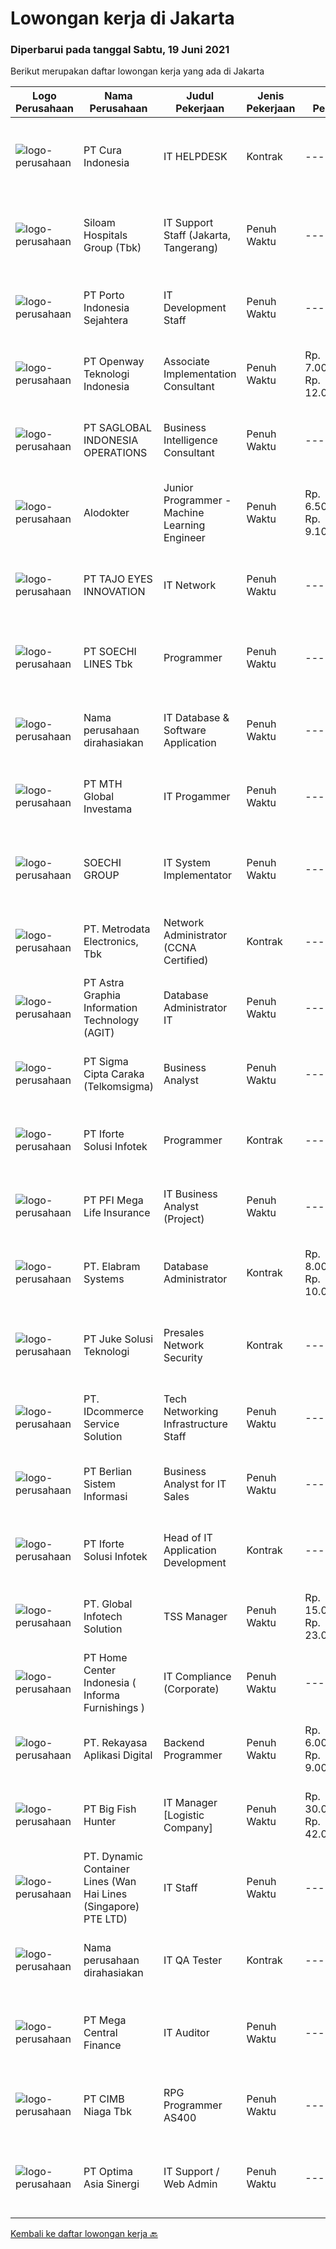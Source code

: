 
  # Lowongan kerja di Jakarta

  ### Diperbarui pada tanggal Sabtu, 19 Juni 2021

  Berikut merupakan daftar lowongan kerja yang ada di Jakarta

  |Logo Perusahaan | Nama Perusahaan | Judul Pekerjaan | Jenis Pekerjaan | Gaji Pekerjaan | Lokasi | Deskripsi | Tanggal diunggah | Pranala |
  | -------------- | --------------- | --------------- | --------- | --------- | -------------- | ------- | ----------- | ----------- |
  |![logo-perusahaan](https://image-service-cdn.seek.com.au/b23b39ffe040ad48d596911cc2db6effbdae8991/ee4dce1061f3f616224767ad58cb2fc751b8d2dc)|PT Cura Indonesia|IT HELPDESK|Kontrak|---|Jakarta Selatan|Customer kami Perusahaan Telekomunikasi Terbesar di Jakarta membutuhkan kandidat untuk posisi IT HELPDESK untuk penempatan Jakarta Selatan Kualifikasi...|Jumat, 18 Juni 2021|https://www.jobstreet.co.id/id/job/it-helpdesk-3560191?token=0~303b7130-7615-4ffc-a10b-bf4209c7e69e&sectionRank=1&jobId=jobstreet-id-job-3560191|
|![logo-perusahaan](https://image-service-cdn.seek.com.au/345c1493afb46ede76c81b985551a9fc9c1945a3/ee4dce1061f3f616224767ad58cb2fc751b8d2dc)|Siloam Hospitals Group (Tbk)|IT Support Staff (Jakarta, Tangerang)|Penuh Waktu|---|Jakarta Raya|Tanggung Jawab: Melakukan pemeliharaan rutin serta perbaikan sesuai dengan permintaan pengguna terhadap seluruh program atau sistem yang digunakan di...|Jumat, 18 Juni 2021|https://www.jobstreet.co.id/id/job/it-support-staff-jakarta-tangerang-3559873?token=0~303b7130-7615-4ffc-a10b-bf4209c7e69e&sectionRank=2&jobId=jobstreet-id-job-3559873|
|![logo-perusahaan](https://image-service-cdn.seek.com.au/d12aaa52d90c73bc0b3a659810e789eafc81aeb3/ee4dce1061f3f616224767ad58cb2fc751b8d2dc)|PT Porto Indonesia Sejahtera|IT Development Staff|Penuh Waktu|---|Jakarta Utara|The Team  You will be joining our IT department, which is in charge of digitization - system development, infrastructure integration, data integration...|Jumat, 18 Juni 2021|https://www.jobstreet.co.id/id/job/it-development-staff-3560614?token=0~303b7130-7615-4ffc-a10b-bf4209c7e69e&sectionRank=3&jobId=jobstreet-id-job-3560614|
|![logo-perusahaan](https://image-service-cdn.seek.com.au/890e8fdf50abc2965baeeee7b196607c4f7fdd0c/ee4dce1061f3f616224767ad58cb2fc751b8d2dc)|PT Openway Teknologi Indonesia|Associate Implementation Consultant|Penuh Waktu|Rp. 7.000.000-Rp. 12.000.000|Jakarta Selatan|Job band definition:The role of the Junior consultant is to be responsible for providing pre-sales and implementation support in technical /...|Jumat, 18 Juni 2021|https://www.jobstreet.co.id/id/job/associate-implementation-consultant-3559943?token=0~303b7130-7615-4ffc-a10b-bf4209c7e69e&sectionRank=4&jobId=jobstreet-id-job-3559943|
|![logo-perusahaan](https://image-service-cdn.seek.com.au/d99cb5808835cae6a64289f0ef7e92d8c19d6d93/ee4dce1061f3f616224767ad58cb2fc751b8d2dc)|PT SAGLOBAL INDONESIA OPERATIONS|Business Intelligence Consultant|Penuh Waktu|---|Jakarta Barat|What are you looking for?If it’s a career that offers growth opportunities, an independent work environment, and a dynamic, supportive company with a...|Jumat, 18 Juni 2021|https://www.jobstreet.co.id/id/job/business-intelligence-consultant-3560298?token=0~303b7130-7615-4ffc-a10b-bf4209c7e69e&sectionRank=5&jobId=jobstreet-id-job-3560298|
|![logo-perusahaan](https://image-service-cdn.seek.com.au/97ba15549cc8f35df4ca223b77d47a6543bb37ca/ee4dce1061f3f616224767ad58cb2fc751b8d2dc)|Alodokter|Junior Programmer - Machine Learning Engineer|Penuh Waktu|Rp. 6.500.000-Rp. 9.100.000|Jakarta Selatan|What you will do: Design, develop and create machine learning models to deliver use case requirements. Use framework and iteratively improve...|Jumat, 18 Juni 2021|https://www.jobstreet.co.id/id/job/junior-programmer-machine-learning-engineer-3559910?token=0~303b7130-7615-4ffc-a10b-bf4209c7e69e&sectionRank=6&jobId=jobstreet-id-job-3559910|
|![logo-perusahaan](https://image-service-cdn.seek.com.au/b2b1a8ecef99cc48be32156fb6dc7f79b2af825c/ee4dce1061f3f616224767ad58cb2fc751b8d2dc)|PT TAJO EYES INNOVATION|IT Network|Penuh Waktu|---|Jakarta Selatan|Communicating with clients regarding the required data and agreement on detailed work schedules Carry out the process of collecting data from various...|Jumat, 18 Juni 2021|https://www.jobstreet.co.id/id/job/it-network-3559844?token=0~303b7130-7615-4ffc-a10b-bf4209c7e69e&sectionRank=7&jobId=jobstreet-id-job-3559844|
|![logo-perusahaan](https://image-service-cdn.seek.com.au/d487b01d987a397cf145f30f7a54e8c4a3212f7a/ee4dce1061f3f616224767ad58cb2fc751b8d2dc)|PT SOECHI LINES Tbk|Programmer|Penuh Waktu|---|Jakarta Pusat|GENERAL INFORMATION :Type               : Office JobWork Location : Central Jakarta Indonesia JOB SUMMARY :Responsible for developing &amp; upgrading...|Jumat, 18 Juni 2021|https://www.jobstreet.co.id/id/job/programmer-3551140?token=0~303b7130-7615-4ffc-a10b-bf4209c7e69e&sectionRank=8&jobId=jobstreet-id-job-3551140|
|![logo-perusahaan](https://us.123rf.com/450wm/pavelstasevich/pavelstasevich1811/pavelstasevich181101027/112815900-stock-vector-no-image-available-icon-flat-vector.jpg?ver=6)|Nama perusahaan dirahasiakan|IT Database & Software Application|Penuh Waktu|---|Jakarta Barat|Deskripsi pekerjaan: Melakukan segala aktivitas yang berhubungan dengan sistem pengolahan informasi yang terintegrasi sesuai tugas dan tanggung jawab...|Jumat, 18 Juni 2021|https://www.jobstreet.co.id/id/job/it-database-software-application-3560438?token=0~303b7130-7615-4ffc-a10b-bf4209c7e69e&sectionRank=9&jobId=jobstreet-id-job-3560438|
|![logo-perusahaan](https://image-service-cdn.seek.com.au/e7be15f0bb1fcaf38e4cefbc08c6a48bbcaa8872/ee4dce1061f3f616224767ad58cb2fc751b8d2dc)|PT MTH Global Investama|IT Progammer|Penuh Waktu|---|Jakarta Barat|Kualifikasi : Pendidikan minimal S1 Usia maksimal 35 tahun Memiliki pengalaman sebagai IT Progammer lebih kurang 3 sampai 5 tahun Menguasai Visual...|Jumat, 18 Juni 2021|https://www.jobstreet.co.id/id/job/it-progammer-3552034?token=0~303b7130-7615-4ffc-a10b-bf4209c7e69e&sectionRank=10&jobId=jobstreet-id-job-3552034|
|![logo-perusahaan](https://image-service-cdn.seek.com.au/d487b01d987a397cf145f30f7a54e8c4a3212f7a/ee4dce1061f3f616224767ad58cb2fc751b8d2dc)|SOECHI GROUP|IT System Implementator|Penuh Waktu|---|Jakarta Raya|GAMBARAN UMUM PEKERJAAN :Bertanggung jawab untuk menyediakan support bagi user untuk setiap sistem IT yang digunakan oleh organisasiRINCIAN PEKERJAAN...|Jumat, 18 Juni 2021|https://www.jobstreet.co.id/id/job/it-system-implementator-3559997?token=0~303b7130-7615-4ffc-a10b-bf4209c7e69e&sectionRank=11&jobId=jobstreet-id-job-3559997|
|![logo-perusahaan](https://image-service-cdn.seek.com.au/0d75518309b56a3cff39daa569b0ba02cc7a22f2/ee4dce1061f3f616224767ad58cb2fc751b8d2dc)|PT. Metrodata Electronics, Tbk|Network Administrator (CCNA Certified)|Kontrak|---|Jakarta Pusat|Personal Qualification: Minimal 2 (dua) tahun pengalaman dalam pengelolaan jaringan. Terbiasa dengan konsep, praktik, dan prosedur standard dalam...|Jumat, 18 Juni 2021|https://www.jobstreet.co.id/id/job/network-administrator-ccna-certified-3560447?token=0~303b7130-7615-4ffc-a10b-bf4209c7e69e&sectionRank=12&jobId=jobstreet-id-job-3560447|
|![logo-perusahaan](https://image-service-cdn.seek.com.au/d5d24f88bfc047efb4ab9ca95916f2aa61c6dc60/ee4dce1061f3f616224767ad58cb2fc751b8d2dc)|PT Astra Graphia Information Technology (AGIT)|Database Administrator IT|Penuh Waktu|---|Jakarta Raya|The IT Database Administrator is responsible in:1. Exploring the root cause of unknown error, troubleshooting, and improving the solution.2. Ensuring...|Jumat, 18 Juni 2021|https://www.jobstreet.co.id/id/job/database-administrator-it-3560098?token=0~303b7130-7615-4ffc-a10b-bf4209c7e69e&sectionRank=13&jobId=jobstreet-id-job-3560098|
|![logo-perusahaan](https://image-service-cdn.seek.com.au/41590888b6b09379b9e08d52586169c855f4df77/ee4dce1061f3f616224767ad58cb2fc751b8d2dc)|PT Sigma Cipta Caraka (Telkomsigma)|Business Analyst|Penuh Waktu|---|Jakarta Raya|RESPONSIBILITIES Maintains all code version of Siebel. Develop Workflow based on Design from end user.  Configure in Siebel Tool. Develop and Utilize...|Jumat, 18 Juni 2021|https://www.jobstreet.co.id/id/job/business-analyst-3559774?token=0~303b7130-7615-4ffc-a10b-bf4209c7e69e&sectionRank=14&jobId=jobstreet-id-job-3559774|
|![logo-perusahaan](https://image-service-cdn.seek.com.au/ce2f89bf532ebdf936db63b59d10600a0e084a98/ee4dce1061f3f616224767ad58cb2fc751b8d2dc)|PT Iforte Solusi Infotek|Programmer|Kontrak|---|Jakarta Raya|Role and Responsibilities: Participate in the software development i.e. follow the functional design specifications prepared by system analyst...|Jumat, 18 Juni 2021|https://www.jobstreet.co.id/id/job/programmer-3560571?token=0~303b7130-7615-4ffc-a10b-bf4209c7e69e&sectionRank=15&jobId=jobstreet-id-job-3560571|
|![logo-perusahaan](https://image-service-cdn.seek.com.au/921b8ded8ae41915a611c404c83ba3c6210b45ef/ee4dce1061f3f616224767ad58cb2fc751b8d2dc)|PT PFI Mega Life Insurance|IT Business Analyst (Project)|Penuh Waktu|---|Jakarta Selatan|JOB PURPOSE Analyse business requirements, create requirement documents and other artefacts necessary for the successful implementation of IT...|Jumat, 18 Juni 2021|https://www.jobstreet.co.id/id/job/it-business-analyst-project-3551056?token=0~303b7130-7615-4ffc-a10b-bf4209c7e69e&sectionRank=16&jobId=jobstreet-id-job-3551056|
|![logo-perusahaan](https://image-service-cdn.seek.com.au/7fc19aa3161f0e3e20113f5c7b977d57f321093d/ee4dce1061f3f616224767ad58cb2fc751b8d2dc)|PT. Elabram Systems|Database Administrator|Kontrak|Rp. 8.000.000-Rp. 10.000.000|Jakarta Raya|Job Descriptions : Build database systems of high availability and quality depending on each end user’s specialised role. Design and implement...|Kamis, 17 Juni 2021|https://www.jobstreet.co.id/id/job/database-administrator-4592954/origin/my?token=0~303b7130-7615-4ffc-a10b-bf4209c7e69e&sectionRank=17&jobId=jobstreet-my-job-4592954|
|![logo-perusahaan](https://image-service-cdn.seek.com.au/d35ac5ea00c4425d578be3d79ae0a51787864fee/ee4dce1061f3f616224767ad58cb2fc751b8d2dc)|PT Juke Solusi Teknologi|Presales Network Security|Kontrak|---|Jakarta Pusat|Position Summary:The Solutions Architect is a pre-sales resource that leads the consultative discovery of the client’s business goals, objectives, and...|Jumat, 18 Juni 2021|https://www.jobstreet.co.id/id/job/presales-network-security-3551197?token=0~303b7130-7615-4ffc-a10b-bf4209c7e69e&sectionRank=18&jobId=jobstreet-id-job-3551197|
|![logo-perusahaan](https://image-service-cdn.seek.com.au/753b71627cbd0f00ee5293e31aba82446cb85076/ee4dce1061f3f616224767ad58cb2fc751b8d2dc)|PT. IDcommerce Service Solution|Tech Networking Infrastructure Staff|Penuh Waktu|---|Jakarta Raya|Roles and Responsibilities : Maintain and support network availability, reliability, scalability, and security  Work closely with the external...|Kamis, 17 Juni 2021|https://www.jobstreet.co.id/id/job/tech-networking-infrastructure-staff-3559210?token=0~303b7130-7615-4ffc-a10b-bf4209c7e69e&sectionRank=19&jobId=jobstreet-id-job-3559210|
|![logo-perusahaan](https://image-service-cdn.seek.com.au/ccc0df9110fd5f01c647c290b339361a3aae7efb/ee4dce1061f3f616224767ad58cb2fc751b8d2dc)|PT Berlian Sistem Informasi|Business Analyst for IT Sales|Penuh Waktu|---|Jakarta Timur|Area of ResponsibilityManage customer relationship with understanding, defining, and supporting inter-business activities of customer in order to...|Jumat, 18 Juni 2021|https://www.jobstreet.co.id/id/job/business-analyst-for-it-sales-3559955?token=0~303b7130-7615-4ffc-a10b-bf4209c7e69e&sectionRank=20&jobId=jobstreet-id-job-3559955|
|![logo-perusahaan](https://image-service-cdn.seek.com.au/ce2f89bf532ebdf936db63b59d10600a0e084a98/ee4dce1061f3f616224767ad58cb2fc751b8d2dc)|PT Iforte Solusi Infotek|Head of IT Application Development|Kontrak|---|Jakarta Raya|Roles &amp; Responsibilities: Participate in user groups. Aggressively pursues data accuracy through error checking. Shares knowledge internally with...|Jumat, 18 Juni 2021|https://www.jobstreet.co.id/id/job/head-of-it-application-development-3560509?token=0~303b7130-7615-4ffc-a10b-bf4209c7e69e&sectionRank=21&jobId=jobstreet-id-job-3560509|
|![logo-perusahaan](https://image-service-cdn.seek.com.au/1a8d5b947ec084461a0fbd392824c196f2c00228/ee4dce1061f3f616224767ad58cb2fc751b8d2dc)|PT. Global Infotech Solution|TSS Manager|Penuh Waktu|Rp. 15.000.000-Rp. 23.000.000|Jakarta Pusat|Responsibilities : Develop technical aspects of the company’s strategy to ensure alignment with its business goals Discover and implement new...|Jumat, 18 Juni 2021|https://www.jobstreet.co.id/id/job/tss-manager-3560327?token=0~303b7130-7615-4ffc-a10b-bf4209c7e69e&sectionRank=22&jobId=jobstreet-id-job-3560327|
|![logo-perusahaan](https://image-service-cdn.seek.com.au/e54bc124a29f16c0044b8fea21a154f3d8e728e1/ee4dce1061f3f616224767ad58cb2fc751b8d2dc)|PT Home Center Indonesia ( Informa Furnishings )|IT Compliance (Corporate)|Penuh Waktu|---|Jakarta Barat|Responsibilities: Be the main point of contact for IT and assist on all internal and external audit teams where IT inquiry is required Monitor...|Jumat, 18 Juni 2021|https://www.jobstreet.co.id/id/job/it-compliance-corporate-3559893?token=0~303b7130-7615-4ffc-a10b-bf4209c7e69e&sectionRank=23&jobId=jobstreet-id-job-3559893|
|![logo-perusahaan](https://image-service-cdn.seek.com.au/bea593bb19ad39bcf7e98e12cbf2c17ee2057812/ee4dce1061f3f616224767ad58cb2fc751b8d2dc)|PT. Rekayasa Aplikasi Digital|Backend Programmer|Penuh Waktu|Rp. 6.000.000-Rp. 9.000.000|Jakarta Pusat|Kualifikasi: Minimal lulusan D3 dari jurusan Teknik Informatika atau Sistem Informatika atau Teknik Komputer IPK minimal 2,5. Memiliki pengalaman...|Jumat, 18 Juni 2021|https://www.jobstreet.co.id/id/job/backend-programmer-3545845?token=0~303b7130-7615-4ffc-a10b-bf4209c7e69e&sectionRank=24&jobId=jobstreet-id-job-3545845|
|![logo-perusahaan](https://image-service-cdn.seek.com.au/00142c1e1fac35871ac248896b29bc27b2a44b4a/ee4dce1061f3f616224767ad58cb2fc751b8d2dc)|PT Big Fish Hunter|IT Manager [Logistic Company]|Penuh Waktu|Rp. 30.000.000-Rp. 42.000.000|Jakarta Utara|Responsibilities:Hardware equipment management: Supervise and inspect the installation, debugging and maintenance of servers, network equipment and...|Jumat, 18 Juni 2021|https://www.jobstreet.co.id/id/job/it-manager-[logistic-company]-3560746?token=0~303b7130-7615-4ffc-a10b-bf4209c7e69e&sectionRank=25&jobId=jobstreet-id-job-3560746|
|![logo-perusahaan](https://image-service-cdn.seek.com.au/b6bfcaa52d9b10b99ffb635f791012dfc3af5f7b/ee4dce1061f3f616224767ad58cb2fc751b8d2dc)|PT. Dynamic Container Lines  (Wan Hai Lines (Singapore) PTE LTD)|IT Staff|Penuh Waktu|---|Jakarta Selatan|Requirements: Age max 26 Bachelor Degree majoring from Information Engineering, System Information, Statistic Information &amp; Technology or...|Jumat, 18 Juni 2021|https://www.jobstreet.co.id/id/job/it-staff-3559904?token=0~303b7130-7615-4ffc-a10b-bf4209c7e69e&sectionRank=26&jobId=jobstreet-id-job-3559904|
|![logo-perusahaan](https://us.123rf.com/450wm/pavelstasevich/pavelstasevich1811/pavelstasevich181101027/112815900-stock-vector-no-image-available-icon-flat-vector.jpg?ver=6)|Nama perusahaan dirahasiakan|IT QA Tester|Kontrak|---|Jakarta Raya|Job Responsibilites: To test, evaluate and validate new functions and applications and identify issues in software or services To develop and execute...|Kamis, 17 Juni 2021|https://www.jobstreet.co.id/id/job/it-qa-tester-3559176?token=0~303b7130-7615-4ffc-a10b-bf4209c7e69e&sectionRank=27&jobId=jobstreet-id-job-3559176|
|![logo-perusahaan](https://image-service-cdn.seek.com.au/5a3af6aef73aefc68566a4c26b6f9b36cb214c9e/ee4dce1061f3f616224767ad58cb2fc751b8d2dc)|PT Mega Central Finance|IT Auditor|Penuh Waktu|---|Jakarta Barat|PT. Mega Central Finance sedang mencari IT Auditor dengan semangat yang tinggi dan mau mempelajari hal baru. Uraian Pekerjaan: Mempunyai pengetahuan...|Jumat, 18 Juni 2021|https://www.jobstreet.co.id/id/job/it-auditor-3559783?token=0~303b7130-7615-4ffc-a10b-bf4209c7e69e&sectionRank=28&jobId=jobstreet-id-job-3559783|
|![logo-perusahaan](https://image-service-cdn.seek.com.au/2c6f6f12cb15b08239744ca7630b97fee07e84ce/ee4dce1061f3f616224767ad58cb2fc751b8d2dc)|PT CIMB Niaga Tbk|RPG Programmer AS400|Penuh Waktu|---|Jakarta Raya|Job Description: Create new program and modification as required by business unit; Prepare system solution on root cause as preventive action; Create...|Jumat, 18 Juni 2021|https://www.jobstreet.co.id/id/job/rpg-programmer-as400-3559775?token=0~303b7130-7615-4ffc-a10b-bf4209c7e69e&sectionRank=29&jobId=jobstreet-id-job-3559775|
|![logo-perusahaan](https://image-service-cdn.seek.com.au/52731bef03b2311dfefb73a84abf220d9ec84b06/ee4dce1061f3f616224767ad58cb2fc751b8d2dc)|PT Optima Asia Sinergi|IT Support / Web Admin|Penuh Waktu|---|Jakarta Raya|IT Support / Web AdminRequirements:Ø Fresh graduateØ Pro-active &amp; Fully dedicated personalityØ Required language ability: EnglishØ Age max....|Jumat, 18 Juni 2021|https://www.jobstreet.co.id/id/job/it-support-web-admin-3560246?token=0~303b7130-7615-4ffc-a10b-bf4209c7e69e&sectionRank=30&jobId=jobstreet-id-job-3560246|


  [Kembali ke daftar lowongan kerja 🔙](../README.md#daftar-lowongan-kerja)
  